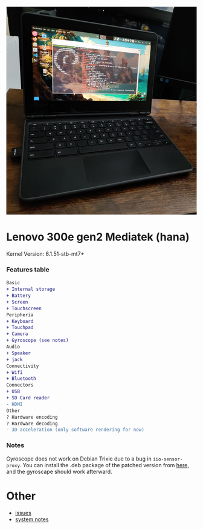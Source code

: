 ![hana300e](./assets/hana-300e-gen2-mtk.jpg)

# Lenovo 300e gen2 Mediatek (hana)

Kernel Version: 6.1.51-stb-mt7+

### Features table
```diff
Basic
+ Internal storage
+ Battery
+ Screen
+ Touchscreen
Peripheria
+ Keyboard
+ Touchpad
+ Camera
+ Gyroscope (see notes)
Audio
+ Speaker
+ jack
Connectivity
+ Wifi
+ Bluetooth
Connectors
+ USB
+ SD Card reader
- HDMI
Other
? Hardware encoding
? Hardware decoding
- 3D acceleration (only software rendering for now)
```

### Notes

Gyroscope does not work on Debian Trixie due to a bug in `iio-sensor-proxy`. You can install the .deb package 
of the patched version from [here](https://github.com/velvet-os/imagebuilder/issues/329#issuecomment-2986024606), 
and the gyroscape should work afterward.
  
# Other

- [issues](https://github.com/hexdump0815/imagebuilder/issues/271)
- [system notes](https://github.com/hexdump0815/imagebuilder/blob/main/systems/chromebook_oak/readme.md)